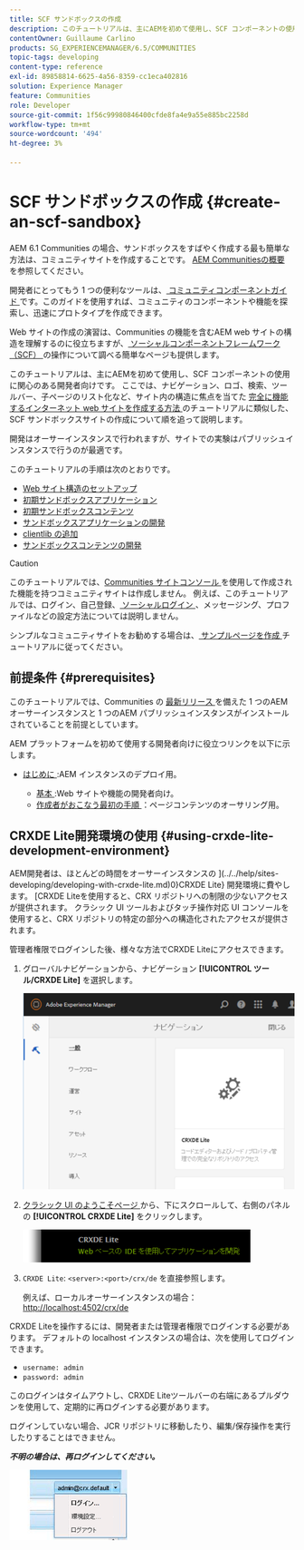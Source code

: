 ```yaml
---
title: SCF サンドボックスの作成
description: このチュートリアルは、主にAEMを初めて使用し、SCF コンポーネントの使用に関心のある開発者向けです。 SCF サンドボックスサイトの作成について順を追って説明します
contentOwner: Guillaume Carlino
products: SG_EXPERIENCEMANAGER/6.5/COMMUNITIES
topic-tags: developing
content-type: reference
exl-id: 89858814-6625-4a56-8359-cc1eca402816
solution: Experience Manager
feature: Communities
role: Developer
source-git-commit: 1f56c99980846400cfde8fa4e9a55e885bc2258d
workflow-type: tm+mt
source-wordcount: '494'
ht-degree: 3%

---
```


# SCF サンドボックスの作成  {#create-an-scf-sandbox}

AEM 6.1 Communities の場合、サンドボックスをすばやく作成する最も簡単な方法は、コミュニティサイトを作成することです。 [AEM Communitiesの概要 ](getting-started.md) を参照してください。

開発者にとってもう 1 つの便利なツールは、[ コミュニティコンポーネントガイド ](components-guide.md) です。このガイドを使用すれば、コミュニティのコンポーネントや機能を探索し、迅速にプロトタイプを作成できます。

Web サイトの作成の演習は、Communities の機能を含むAEM web サイトの構造を理解するのに役立ちますが、[ ソーシャルコンポーネントフレームワーク（SCF） ](scf.md) の操作について調べる簡単なページも提供します。

このチュートリアルは、主にAEMを初めて使用し、SCF コンポーネントの使用に関心のある開発者向けです。 ここでは、ナビゲーション、ロゴ、検索、ツールバー、子ページのリスト化など、サイト内の構造に焦点を当てた [ 完全に機能するインターネット web サイトを作成する方法 ](../../help/sites-developing/website.md) のチュートリアルに類似した、SCF サンドボックスサイトの作成について順を追って説明します。

開発はオーサーインスタンスで行われますが、サイトでの実験はパブリッシュインスタンスで行うのが最適です。

このチュートリアルの手順は次のとおりです。

* [Web サイト構造のセットアップ](setup-website.md)
* [初期サンドボックスアプリケーション](initial-app.md)
* [初期サンドボックスコンテンツ](initial-content.md)
* [サンドボックスアプリケーションの開発](develop-app.md)
* [clientlib の追加](add-clientlibs.md)
* [サンドボックスコンテンツの開発](develop-content.md)

>[!CAUTION]
>
>このチュートリアルでは、[Communities サイトコンソール ](sites-console.md) を使用して作成された機能を持つコミュニティサイトは作成しません。 例えば、このチュートリアルでは、ログイン、自己登録、[ ソーシャルログイン ](social-login.md)、メッセージング、プロファイルなどの設定方法については説明しません。
>
>シンプルなコミュニティサイトをお勧めする場合は、[ サンプルページを作成 ](create-sample-page.md) チュートリアルに従ってください。

## 前提条件 {#prerequisites}

このチュートリアルでは、Communities の [ 最新リリース ](deploy-communities.md#latest-releases) を備えた 1 つのAEM オーサーインスタンスと 1 つのAEM パブリッシュインスタンスがインストールされていることを前提としています。

AEM プラットフォームを初めて使用する開発者向けに役立つリンクを以下に示します。

* [ はじめに ](../../help/sites-deploying/deploy.md#getting-started):AEM インスタンスのデプロイ用。

   * [ 基本 ](../../help/sites-developing/the-basics.md):Web サイトや機能の開発者向け。
   * [ 作成者がおこなう最初の手順 ](../../help/sites-authoring/first-steps.md)：ページコンテンツのオーサリング用。

## CRXDE Lite開発環境の使用 {#using-crxde-lite-development-environment}

AEM開発者は、ほとんどの時間をオーサーインスタンスの ](../../help/sites-developing/developing-with-crxde-lite.md)0}CRXDE Lite} 開発環境に費やします。 [CRXDE Liteを使用すると、CRX リポジトリへの制限の少ないアクセスが提供されます。 クラシック UI ツールおよびタッチ操作対応 UI コンソールを使用すると、CRX リポジトリの特定の部分への構造化されたアクセスが提供されます。

管理者権限でログインした後、様々な方法でCRXDE Liteにアクセスできます。

1. グローバルナビゲーションから、ナビゲーション **[!UICONTROL ツール/CRXDE Lite]** を選択します。

   ![crxde-lite](assets/tools-crxde.png)

2. [ クラシック UI のようこそページ ](http://localhost:4502/welcome.html) から、下にスクロールして、右側のパネルの **[!UICONTROL CRXDE Lite]** をクリックします。

   ![classic-ui-crxde](assets/classic-ui-crxde.png)

3. `CRXDE Lite`: `<server>:<port>/crx/de` を直接参照します。

   例えば、ローカルオーサーインスタンスの場合：[http://localhost:4502/crx/de](http://localhost:4502/crx/de)

CRXDE Liteを操作するには、開発者または管理者権限でログインする必要があります。 デフォルトの localhost インスタンスの場合は、次を使用してログインできます。

* `username: admin`
* `password: admin`


このログインはタイムアウトし、CRXDE Liteツールバーの右端にあるプルダウンを使用して、定期的に再ログインする必要があります。

ログインしていない場合、JCR リポジトリに移動したり、編集/保存操作を実行したりすることはできません。

***不明の場合は、再ログインしてください。***

![ 再ログイン ](assets/relogin.png)

